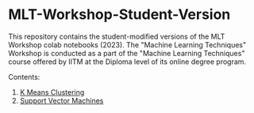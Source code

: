 # MLT-Workshop-Student-Version
This repository contains the student-modified versions of the MLT Workshop colab notebooks (2023).
The "Machine Learning Techniques" Workshop is conducted as a part of the "Machine Learning Techniques" course offered by IITM at the Diploma level of its online degree program. 

Contents:
1. [K Means Clustering](K_Means_Clustering.ipynb)
2. [Support Vector Machines](https://youtu.be/IjSfa7Q8ngs?si=Kat1jMRHp_HvGzlJ)
